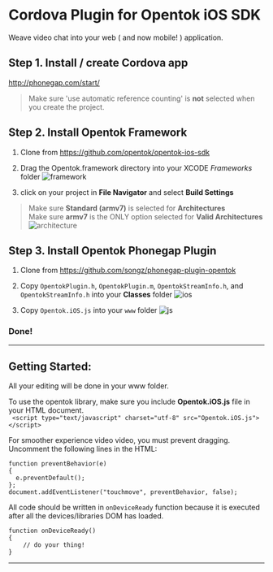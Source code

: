 Cordova Plugin for Opentok iOS SDK
===

Weave video chat into your web ( and now mobile! ) application.

## Step 1. Install / create Cordova app
<http://phonegap.com/start/>
> Make sure 'use automatic reference counting' is **not** selected when you create the project.

## Step 2. Install Opentok Framework
1. Clone from <https://github.com/opentok/opentok-ios-sdk>

2. Drag the Opentok.framework directory into your XCODE *Frameworks* folder
![framework](http://songz.github.com/phonegap-plugin-opentok/images/framework.png)

3. click on your project in **File Navigator** and select **Build Settings**  

> Make sure **Standard (armv7)** is selected for **Architectures**  
> Make sure **armv7** is the ONLY option selected for **Valid Architectures**  
![architecture](http://songz.github.com/phonegap-plugin-opentok/images/arch.png)

## Step 3. Install Opentok Phonegap Plugin
1. Clone from <https://github.com/songz/phonegap-plugin-opentok>

2. Copy `OpentokPlugin.h`, `OpentokPlugin.m`, `OpentokStreamInfo.h`, and `OpentokStreamInfo.h` into your **Classes** folder
![ios](http://songz.github.com/phonegap-plugin-opentok/images/ioslib.png)

3. Copy `Opentok.iOS.js` into your `www` folder
![js](http://songz.github.com/phonegap-plugin-opentok/images/jslib.png)

### Done!

---

## Getting Started:
All your editing will be done in your www folder.

To use the opentok library, make sure you include **Opentok.iOS.js** file in your HTML document.  
` <script type="text/javascript" charset="utf-8" src="Opentok.iOS.js"></script>`

For smoother experience video video, you must prevent dragging. Uncomment the following lines in the HTML:

    function preventBehavior(e) 
    { 
      e.preventDefault(); 
    };
    document.addEventListener("touchmove", preventBehavior, false);

All code should be written in `onDeviceReady` function because it is executed after all the devices/libraries DOM has loaded.

	function onDeviceReady()
	{
		// do your thing!
	}

---

